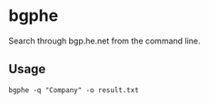 # bgphe
Search through bgp.he.net from the command line.

## Usage

```
bgphe -q "Company" -o result.txt
```
